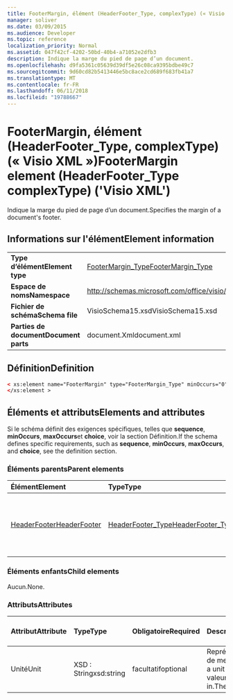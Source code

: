```yaml
---
title: FooterMargin, élément (HeaderFooter_Type, complexType) (« Visio XML »)
manager: soliver
ms.date: 03/09/2015
ms.audience: Developer
ms.topic: reference
localization_priority: Normal
ms.assetid: 047f42cf-4202-50bd-40b4-a71052e2dfb3
description: Indique la marge du pied de page d’un document.
ms.openlocfilehash: d9fa5361c05639d39df5e26c08ca9395bdbe49c7
ms.sourcegitcommit: 9d60cd82b5413446e5bc8ace2cd689f683fb41a7
ms.translationtype: MT
ms.contentlocale: fr-FR
ms.lasthandoff: 06/11/2018
ms.locfileid: "19788667"
---
```

# <a name="footermargin-element-headerfootertype-complextype-visio-xml"></a><span data-ttu-id="647b3-103">FooterMargin, élément (HeaderFooter_Type, complexType) (« Visio XML »)</span><span class="sxs-lookup"><span data-stu-id="647b3-103">FooterMargin element (HeaderFooter_Type complexType) ('Visio XML')</span></span>

<span data-ttu-id="647b3-104">Indique la marge du pied de page d’un document.</span><span class="sxs-lookup"><span data-stu-id="647b3-104">Specifies the margin of a document's footer.</span></span>
  
## <a name="element-information"></a><span data-ttu-id="647b3-105">Informations sur l'élément</span><span class="sxs-lookup"><span data-stu-id="647b3-105">Element information</span></span>

|||
|:-----|:-----|
|<span data-ttu-id="647b3-106">**Type d’élément**</span><span class="sxs-lookup"><span data-stu-id="647b3-106">**Element type**</span></span> <br/> |[<span data-ttu-id="647b3-107">FooterMargin_Type</span><span class="sxs-lookup"><span data-stu-id="647b3-107">FooterMargin_Type</span></span>](footermargin_type-complextypevisio-xml.md) <br/> |
|<span data-ttu-id="647b3-108">**Espace de noms**</span><span class="sxs-lookup"><span data-stu-id="647b3-108">**Namespace**</span></span> <br/> |http://schemas.microsoft.com/office/visio/2012/main  <br/> |
|<span data-ttu-id="647b3-109">**Fichier de schéma**</span><span class="sxs-lookup"><span data-stu-id="647b3-109">**Schema file**</span></span> <br/> |<span data-ttu-id="647b3-110">VisioSchema15.xsd</span><span class="sxs-lookup"><span data-stu-id="647b3-110">VisioSchema15.xsd</span></span>  <br/> |
|<span data-ttu-id="647b3-111">**Parties de document**</span><span class="sxs-lookup"><span data-stu-id="647b3-111">**Document parts**</span></span> <br/> |<span data-ttu-id="647b3-112">document.Xml</span><span class="sxs-lookup"><span data-stu-id="647b3-112">document.xml</span></span>  <br/> |
   
## <a name="definition"></a><span data-ttu-id="647b3-113">Définition</span><span class="sxs-lookup"><span data-stu-id="647b3-113">Definition</span></span>

```XML
< xs:element name="FooterMargin" type="FooterMargin_Type" minOccurs="0" maxOccurs="1" >
</xs:element >
```

## <a name="elements-and-attributes"></a><span data-ttu-id="647b3-114">Éléments et attributs</span><span class="sxs-lookup"><span data-stu-id="647b3-114">Elements and attributes</span></span>

<span data-ttu-id="647b3-115">Si le schéma définit des exigences spécifiques, telles que **sequence**, **minOccurs**, **maxOccurs**et **choice**, voir la section Définition.</span><span class="sxs-lookup"><span data-stu-id="647b3-115">If the schema defines specific requirements, such as **sequence**, **minOccurs**, **maxOccurs**, and **choice**, see the definition section.</span></span> 
  
### <a name="parent-elements"></a><span data-ttu-id="647b3-116">Éléments parents</span><span class="sxs-lookup"><span data-stu-id="647b3-116">Parent elements</span></span>

|<span data-ttu-id="647b3-117">**Élément**</span><span class="sxs-lookup"><span data-stu-id="647b3-117">**Element**</span></span>|<span data-ttu-id="647b3-118">**Type**</span><span class="sxs-lookup"><span data-stu-id="647b3-118">**Type**</span></span>|<span data-ttu-id="647b3-119">**Description**</span><span class="sxs-lookup"><span data-stu-id="647b3-119">**Description**</span></span>|
|:-----|:-----|:-----|
|[<span data-ttu-id="647b3-120">HeaderFooter</span><span class="sxs-lookup"><span data-stu-id="647b3-120">HeaderFooter</span></span>](headerfooter-element-visiodocument_type-complextypevisio-xml.md) <br/> |[<span data-ttu-id="647b3-121">HeaderFooter_Type</span><span class="sxs-lookup"><span data-stu-id="647b3-121">HeaderFooter_Type</span></span>](headerfooter_type-complextypevisio-xml.md) <br/> |<span data-ttu-id="647b3-122">Contient les éléments d’en-tête et de pied de page d’un document.</span><span class="sxs-lookup"><span data-stu-id="647b3-122">Contains elements for a document's header and footer.</span></span>  <br/> |
   
### <a name="child-elements"></a><span data-ttu-id="647b3-123">Éléments enfants</span><span class="sxs-lookup"><span data-stu-id="647b3-123">Child elements</span></span>

<span data-ttu-id="647b3-124">Aucun.</span><span class="sxs-lookup"><span data-stu-id="647b3-124">None.</span></span>
  
### <a name="attributes"></a><span data-ttu-id="647b3-125">Attributs</span><span class="sxs-lookup"><span data-stu-id="647b3-125">Attributes</span></span>

|<span data-ttu-id="647b3-126">**Attribut**</span><span class="sxs-lookup"><span data-stu-id="647b3-126">**Attribute**</span></span>|<span data-ttu-id="647b3-127">**Type**</span><span class="sxs-lookup"><span data-stu-id="647b3-127">**Type**</span></span>|<span data-ttu-id="647b3-128">**Obligatoire**</span><span class="sxs-lookup"><span data-stu-id="647b3-128">**Required**</span></span>|<span data-ttu-id="647b3-129">**Description**</span><span class="sxs-lookup"><span data-stu-id="647b3-129">**Description**</span></span>|<span data-ttu-id="647b3-130">**Valeurs possibles**</span><span class="sxs-lookup"><span data-stu-id="647b3-130">**Possible values**</span></span>|
|:-----|:-----|:-----|:-----|:-----|
|<span data-ttu-id="647b3-131">Unité</span><span class="sxs-lookup"><span data-stu-id="647b3-131">Unit</span></span>  <br/> |<span data-ttu-id="647b3-132">XSD : String</span><span class="sxs-lookup"><span data-stu-id="647b3-132">xsd:string</span></span>  <br/> |<span data-ttu-id="647b3-133">facultatif</span><span class="sxs-lookup"><span data-stu-id="647b3-133">optional</span></span>  <br/> |<span data-ttu-id="647b3-134">Représente une unité de mesure.</span><span class="sxs-lookup"><span data-stu-id="647b3-134">Represents a unit of measure.</span></span> <span data-ttu-id="647b3-135">La valeur par défaut est in.</span><span class="sxs-lookup"><span data-stu-id="647b3-135">The default is IN.</span></span>  <br/> |<span data-ttu-id="647b3-136">Valeurs du type xsd : String.</span><span class="sxs-lookup"><span data-stu-id="647b3-136">Values of the xsd:string type.</span></span>  <br/> |
   

